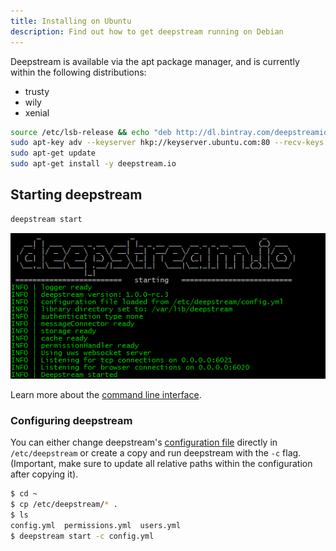 ```yaml
---
title: Installing on Ubuntu
description: Find out how to get deepstream running on Debian
---
```


Deepstream is available via the apt package manager, and is currently within the following distributions:

- trusty
- wily
- xenial

```bash
source /etc/lsb-release && echo "deb http://dl.bintray.com/deepstreamio/deb {{distro_name}} main" | sudo tee -a /etc/apt/sources.list
sudo apt-key adv --keyserver hkp://keyserver.ubuntu.com:80 --recv-keys 379CE192D401AB61
sudo apt-get update
sudo apt-get install -y deepstream.io
```

## Starting deepstream
```bash
deepstream start
```

![Starting deepstream on linux](../linux-start.png)

Learn more about the [command line interface](/docs/server/command-line-interface/).

### Configuring deepstream
You can either change deepstream's [configuration file](../../docs/server/configuration) directly in `/etc/deepstream` or create a copy and run deepstream with the `-c` flag. (Important, make sure to update all relative paths within the configuration after copying it).

```bash
$ cd ~
$ cp /etc/deepstream/* .
$ ls
config.yml  permissions.yml  users.yml
$ deepstream start -c config.yml
```
